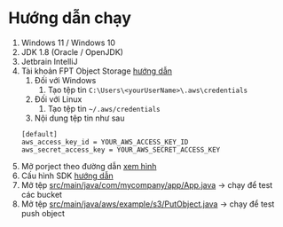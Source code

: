 # Hướng dẫn chạy

1. Windows 11 / Windows 10
2. JDK 1.8 (Oracle / OpenJDK)
3. Jetbrain IntelliJ
4. Tài khoản FPT Object Storage [hướng dẫn](https://docs.aws.amazon.com/sdk-for-java/latest/developer-guide/get-started.html#get-started-setup-credentials)
   1. Đối với Windows
      1. Tạo tệp tin `C:\Users\<yourUserName>\.aws\credentials`
   2. Đối với Linux
      1. Tạo tệp tin `~/.aws/credentials`
   3. Nội dung tệp tin như sau
   ```
   [default]
   aws_access_key_id = YOUR_AWS_ACCESS_KEY_ID
   aws_secret_access_key = YOUR_AWS_SECRET_ACCESS_KEY
   ```
5. Mở porject theo đường dẫn [xem hình](./images/project-directory.png)
6. Cấu hình SDK [hướng dẫn](https://www.jetbrains.com/help/idea/sdk.html#set-up-jdk)
7. Mở tệp [src/main/java/com/mycompany/app/App.java](./src/main/java/com/mycompany/app/App.java) -> chạy để test các bucket
8. Mở tệp [src/main/java/aws/example/s3/PutObject.java](./src/main/java/aws/example/s3/PutObject.java) -> chạy để test push object
